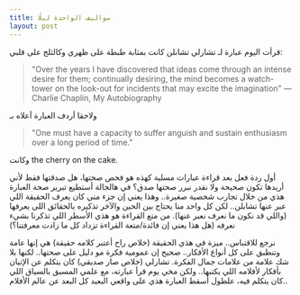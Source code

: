 ```yaml
---
title: سواليف الواحدة ليلًا
layout: post
---
```


قرأت اليوم عبارة لـ تشارلي تشابلن كانت بمثابة طبطة على ظهري وكالثلج على قلبي:

> "Over the years I have discovered that ideas come through an intense desire for them; continually desiring, the mind becomes a watch-tower on the look-out for incidents that may excite the imagination"
> — Charlie Chaplin, My Autobiography

ولاحقا أردف العبارة أعلاه بـ

> "One must have a capacity to suffer anguish and sustain enthusiasm over a long period of time."

وكانت the cherry on the cake. 

أول ردة فعل بعد قراءة عبارات مسلية كهذه هو فحص صحتها، هل صدقتها فقط لأني أريدها تكون صحيحة ولا نقدر نبرر صحتها صدق؟ في هالحالة أستطيع تبرير صحة العبارة هذي من خلال تجارب شخصية صغيرة.. وهذا يعني إن جزء مني كان يعرف الحقيقة اللي عبر عنها تشابلن.. لكن كل واحد منا يحتاج بين الحين والآخر تذكيره بالحقائق اللي يعرفها (واللي قد نكون ما نعرف نعبر عنها). من متع القراءة هو هذي الأسطر اللي تذكرنا بشيء نعرفه (هل هذا يعني إن فائدة/متعة القراءة تزداد كل ما زادت معرفتنا؟)

نرجع للاقتباس.. ميزة في هذي الحقيقة (خلاص راح أعتبر كلامه حقيقة) هي إنها عامة وتنطبق على كل أنواع الأفكار.. صحيح إن عمومية فكرة مو دليل على صحتها.. لكنها بلا شك علامة من علامات جمال الفكرة. تشارلي (خلاص صار صديقي) كان يتكلم عن الإتيان بأفكار لأفلامه اللي يكتبها.. ولكن مخي يوم قرأ عبارته، مع علمي المسبق بالسياق اللي كان يتكلم فيه، علطول أَسقط العبارة هذي على واقعي البعيد كل البعد عن عالم الأفلام.. 



